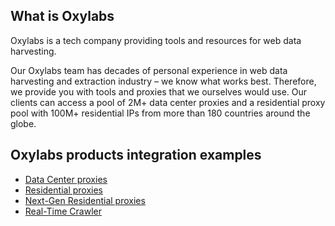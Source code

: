 ## What is Oxylabs
Oxylabs is a tech company providing tools and resources for web data harvesting.

Our Oxylabs team has decades of personal experience in web data harvesting and extraction industry – we know what works best. Therefore, we provide you with tools and proxies that we ourselves would use. Our clients can access a pool of 2M+ data center proxies and a residential proxy pool with 100M+ residential IPs from more than 180 countries around the globe.

## Oxylabs products integration examples

 - [Data Center proxies](https://github.com/oxylabs/product-integrations/tree/master/data_center_proxies)
 - [Residential proxies](https://github.com/oxylabs/product-integrations/tree/master/residential_proxies)
 - [Next-Gen Residential proxies](https://github.com/oxylabs/product-integrations/tree/master/next_gen_residential_proxies)
 - [Real-Time Crawler](https://github.com/oxylabs/product-integrations/tree/master/real_time_crawler)